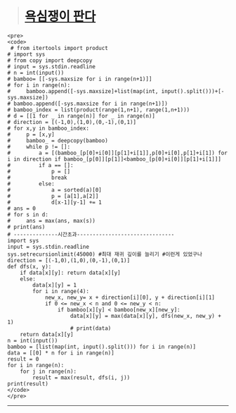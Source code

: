 > # [욕심쟁이 판다](https://www.acmicpc.net/problem/1937, "욕심쟁이 판다")
    
    <pre>
    <code>
     # from itertools import product
    # import sys
    # from copy import deepcopy
    # input = sys.stdin.readline
    # n = int(input())
    # bamboo= [[-sys.maxsize for i in range(n+1)]]
    # for i in range(n):
    #     bamboo.append([-sys.maxsize]+list(map(int, input().split()))+[-sys.maxsize])
    # bamboo.append([-sys.maxsize for i in range(n+1)])
    # bamboo_index = list(product(range(1,n+1), range(1,n+1)))
    # d = [[1 for _ in range(n)] for _ in range(n)]
    # direction = [(-1,0),(1,0),(0,-1),(0,1)]
    # for x,y in bamboo_index:
    #     p = [x,y]
    #     bamboo_ = deepcopy(bamboo)
    #     while p != []:
    #         a = [(bamboo_[p[0]+i[0]][p[1]+i[1]],p[0]+i[0],p[1]+i[1]) for i in direction if bamboo_[p[0]][p[1]]<bamboo_[p[0]+i[0]][p[1]+i[1]]]
    #         if a == []:
    #             p = []
    #             break
    #         else:
    #             a = sorted(a)[0]
    #             p = [a[1],a[2]]
    #             d[x-1][y-1] += 1
    # ans = 0
    # for s in d:
    #     ans = max(ans, max(s))
    # print(ans)
    # --------------시간초과-------------------------------
    import sys
    input = sys.stdin.readline
    sys.setrecursionlimit(45000) #최대 재귀 깊이를 늘리기 #이런게 있었구나
    direction = [(-1,0),(1,0),(0,-1),(0,1)]
    def dfs(x, y):
        if data[x][y]: return data[x][y]
        else:
            data[x][y] = 1
            for i in range(4):
                new_x, new_y= x + direction[i][0], y + direction[i][1]
                if 0 <= new_x < n and 0 <= new_y < n:
                    if bamboo[x][y] < bamboo[new_x][new_y]:
                        data[x][y] = max(data[x][y], dfs(new_x, new_y) + 1)
                        # print(data)
        return data[x][y]
    n = int(input())
    bamboo = [list(map(int, input().split())) for i in range(n)]
    data = [[0] * n for i in range(n)]
    result = 0
    for i in range(n):
        for j in range(n):
            result = max(result, dfs(i, j))
    print(result)
    </code>
    </pre>
***   
